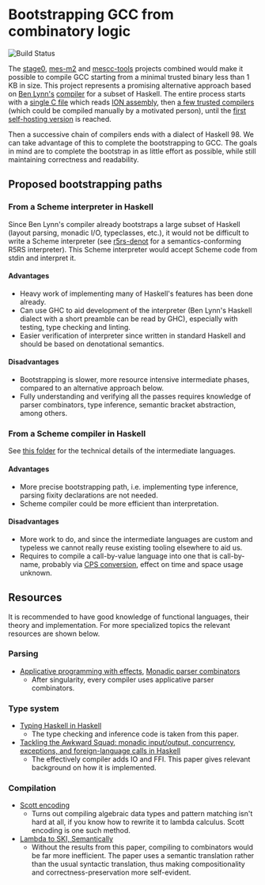 # Bootstrapping GCC from combinatory logic
![Build
Status](https://github.com/siraben/compiler/workflows/Build/badge.svg)

The [stage0](https://github.com/oriansj/stage0),
[mes-m2](https://github.com/oriansj/mes-m2/) and
[mescc-tools](https://savannah.nongnu.org/projects/mescc-tools)
projects combined would make it possible to compile GCC starting from
a minimal trusted binary less than 1 KB in size.  This project
represents a promising alternative approach based on [Ben
Lynn's](https://crypto.stanford.edu/~blynn/)
[compiler](https://crypto.stanford.edu/~blynn/) for a subset of
Haskell.  The entire process starts with a [single C file](./vm.c)
which reads [ION
assembly](https://crypto.stanford.edu/~blynn/compiler/asm.html), then
[a few trusted
compilers](https://crypto.stanford.edu/~blynn/compiler/quest.html)
(which could be compiled manually by a motivated person), until the
[first self-hosting version](./singularity) is reached.

Then a successive chain of compilers ends with a dialect of
Haskell 98.  We can take advantage of this to complete the
bootstrapping to GCC.  The goals in mind are to complete the bootstrap
in as little effort as possible, while still maintaining correctness
and readability.

## Proposed bootstrapping paths
### From a Scheme interpreter in Haskell
Since Ben Lynn's compiler already bootstraps a large subset of Haskell
(layout parsing, monadic I/O, typeclasses, etc.), it would not be
difficult to write a Scheme interpreter (see
[r5rs-denot](https://github.com/siraben/r5rs-denot) for a
semantics-conforming R5RS interpreter).  This Scheme interpreter would
accept Scheme code from stdin and interpret it.

#### Advantages
- Heavy work of implementing many of Haskell's features has been done
  already.
- Can use GHC to aid development of the interpreter (Ben Lynn's
  Haskell dialect with a short preamble can be read by GHC),
  especially with testing, type checking and linting.
- Easier verification of interpreter since written in standard
  Haskell and should be based on denotational semantics.

#### Disadvantages
- Bootstrapping is slower, more resource intensive intermediate
  phases, compared to an alternative approach below.
- Fully understanding and verifying all the passes requires knowledge
  of parser combinators, type inference, semantic bracket abstraction,
  among others.

### From a Scheme compiler in Haskell
See [this folder](./doc/scheme-compiler) for the technical details of
the intermediate languages.

#### Advantages
- More precise bootstrapping path, i.e. implementing type inference,
  parsing fixity declarations are not needed.
- Scheme compiler could be more efficient than interpretation.

#### Disadvantages
- More work to do, and since the intermediate languages are custom and
  typeless we cannot really reuse existing tooling elsewhere to aid us.
- Requires to compile a call-by-value language into one that is
  call-by-name, probably via [CPS
  conversion](https://en.wikipedia.org/wiki/Continuation-passing_style),
  effect on time and space usage unknown.

## Resources
It is recommended to have good knowledge of functional languages,
their theory and implementation.  For more specialized topics the
relevant resources are shown below.

### Parsing
- [Applicative programming with
  effects](https://openaccess.city.ac.uk/id/eprint/13222/1/), [Monadic
  parser
  combinators](https://nottingham-repository.worktribe.com/preview/1024448/monparsing.pdf)
  - After singularity, every compiler uses applicative parser
    combinators.

### Type system
- [Typing Haskell in
  Haskell](https://web.cecs.pdx.edu/~mpj/thih/thih.pdf)
  - The type checking and inference code is taken from this paper.
- [Tackling the Awkward Squad: monadic input/output, concurrency,
  exceptions, and foreign-language calls in
  Haskell](https://www.microsoft.com/en-us/research/wp-content/uploads/2016/07/mark.pdf)
  - The effectively compiler adds IO and FFI.  This paper gives
    relevant background on how it is implemented.

### Compilation
- [Scott
  encoding](https://crypto.stanford.edu/~blynn/compiler/scott.html)
  - Turns out compiling algebraic data types and pattern matching
    isn't hard at all, if you know how to rewrite it to lambda
    calculus.  Scott encoding is one such method.
- [Lambda to SKI,
  Semantically](http://okmij.org/ftp/tagless-final/ski.pdf)
  - Without the results from this paper, compiling to combinators
    would be far more inefficient.  The paper uses a semantic
    translation rather than the usual syntactic translation, thus
    making compositionality and correctness-preservation more
    self-evident.
